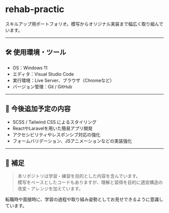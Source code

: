 # rehab-practic
スキルアップ用ポートフォリオ。模写からオリジナル実装まで幅広く取り組んでいます。

---

## 🛠 使用環境・ツール

- OS：Windows 11
- エディタ：Visual Studio Code
- 実行環境：Live Server、ブラウザ（Chromeなど）
- バージョン管理：Git / GitHub

---

## 🧩 今後追加予定の内容

- SCSS / Tailwind CSS によるスタイリング
- ReactやLaravelを用いた簡易アプリ開発
- アクセシビリティやレスポンシブ対応の強化
- フォームバリデーション、JSアニメーションなどの実装強化

---

## 📌 補足

> 本リポジトリは学習・練習を目的とした内容を含んでいます。  
> 模写をベースとしたコードもありますが、理解と習得を目的に適宜構造の改変・アレンジを加えています。

転職時や面接時に、学習の過程や取り組み姿勢としてお見せできるように意識しています。

